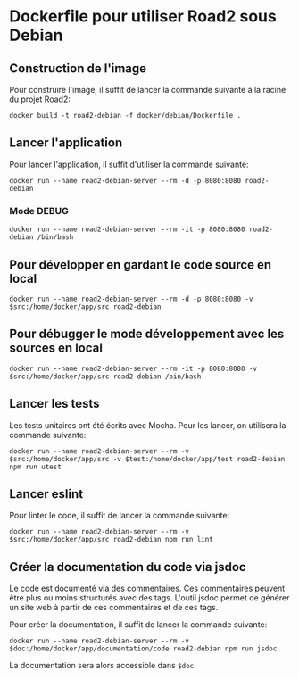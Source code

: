 # Dockerfile pour utiliser Road2 sous Debian


## Construction de l'image

Pour construire l'image, il suffit de lancer la commande suivante à la racine du projet Road2:
```
docker build -t road2-debian -f docker/debian/Dockerfile .
```

## Lancer l'application

Pour lancer l'application, il suffit d'utiliser la commande suivante:
```
docker run --name road2-debian-server --rm -d -p 8080:8080 road2-debian
```

### Mode DEBUG
```
docker run --name road2-debian-server --rm -it -p 8080:8080 road2-debian /bin/bash
```

## Pour développer en gardant le code source en local
```
docker run --name road2-debian-server --rm -d -p 8080:8080 -v $src:/home/docker/app/src road2-debian
```

## Pour débugger le mode développement avec les sources en local
```
docker run --name road2-debian-server --rm -it -p 8080:8080 -v $src:/home/docker/app/src road2-debian /bin/bash
```

## Lancer les tests

Les tests unitaires ont été écrits avec Mocha. Pour les lancer, on utilisera la commande suivante:
```
docker run --name road2-debian-server --rm -v $src:/home/docker/app/src -v $test:/home/docker/app/test road2-debian npm run utest
```

## Lancer eslint

Pour linter le code, il suffit de lancer la commande suivante:
```
docker run --name road2-debian-server --rm -v $src:/home/docker/app/src road2-debian npm run lint
```

## Créer la documentation du code via jsdoc

Le code est documenté via des commentaires. Ces commentaires peuvent être plus ou moins structurés avec des tags. L'outil jsdoc permet de générer un site web à partir de ces commentaires et de ces tags.

Pour créer la documentation, il suffit de lancer la commande suivante:
```
docker run --name road2-debian-server --rm -v $doc:/home/docker/app/documentation/code road2-debian npm run jsdoc
```

La documentation sera alors accessible dans `$doc`.
